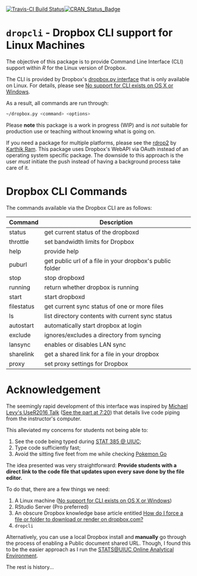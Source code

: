 
<!-- README.md is generated from README.Rmd. Please edit that file -->
[![Travis-CI Build Status](https://travis-ci.org/coatless/dropcli.svg?branch=master)](https://travis-ci.org/coatless/dropcli)[![CRAN\_Status\_Badge](http://www.r-pkg.org/badges/version/dropcli)](https://cran.r-project.org/package=dropcli)

`dropcli` - Dropbox CLI support for Linux Machines
==================================================

The objective of this package is to provide Command Line Interface (CLI) support within *R* for the Linux version of Dropbox.

The CLI is provided by Dropbox's [dropbox.py interface](https://www.dropbox.com/en/help/9192) that is only available on Linux. For details, please see [No support for CLI exists on OS X or Windows](http://superuser.com/questions/678925/using-dropbox-from-the-command-line-on-osx).

As a result, all commands are run through:

``` bash
~/dropbox.py <command> <options>
```

Please **note** this package is a work in progress (WIP) and is *not* suitable for production use or teaching without knowing what is going on.

If you need a package for multiple platforms, please see the [rdrop2](https://github.com/karthik/rdrop2) by [Karthik Ram](https://github.com/karthik/). This package uses Dropbox's WebAPI via OAuth instead of an operating system specific package. The downside to this approach is the user *must* initiate the push instead of having a background process take care of it.

Dropbox CLI Commands
====================

The commands available via the Dropbox CLI are as follows:

| Command    | Description                                              |
|------------|----------------------------------------------------------|
| status     | get current status of the dropboxd                       |
| throttle   | set bandwidth limits for Dropbox                         |
| help       | provide help                                             |
| puburl     | get public url of a file in your dropbox's public folder |
| stop       | stop dropboxd                                            |
| running    | return whether dropbox is running                        |
| start      | start dropboxd                                           |
| filestatus | get current sync status of one or more files             |
| ls         | list directory contents with current sync status         |
| autostart  | automatically start dropbox at login                     |
| exclude    | ignores/excludes a directory from syncing                |
| lansync    | enables or disables LAN sync                             |
| sharelink  | get a shared link for a file in your dropbox             |
| proxy      | set proxy settings for Dropbox                           |

Acknowledgement
===============

The seemingly rapid development of this interface was inspired by [Michael Levy's UseR2016 Talk](http://michaellevy.name/blog/useR-talk-on-teaching-R/) ([See the part at 7:20](https://channel9.msdn.com/Events/useR-international-R-User-conference/useR2016/Teaching-R-to-200-people-in-a-week#time=07m20s)) that details live code piping from the instructor's computer.

This alleviated my concerns for students not being able to:

1.  See the code being typed during [STAT 385 @ UIUC](http://stat385.thecoatlessprofessor.com/);
2.  Type code sufficiently fast;
3.  Avoid the sitting five feet from me while checking [Pokemon Go](http://www.pokemon.com/us/pokemon-video-games/pokemon-go/)

The idea presented was very straightforward: **Provide students with a direct link to the code file that updates upon every save done by the file editor.**

To do that, there are a few things we need:

1.  A Linux machine ([No support for CLI exists on OS X or Windows](http://superuser.com/questions/678925/using-dropbox-from-the-command-line-on-osx))
2.  RStudio Server (Pro preferred)
3.  An obscure Dropbox knowledge base article entitled [How do I force a file or folder to download or render on dropbox.com?](https://www.dropbox.com/en/help/201)
4.  `dropcli`

Alternatively, you can use a local Dropbox install and **manually** go through the process of enabling a Public document shared URL. Though, I found this to be the easier approach as I run the [STATS@UIUC Online Analytical Environment](https://rstudio.stat.illinois.edu/).

The rest is history...
